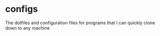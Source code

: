 # configs
The dotfiles and configuration files for programs that I can quickly clone down to any machine
